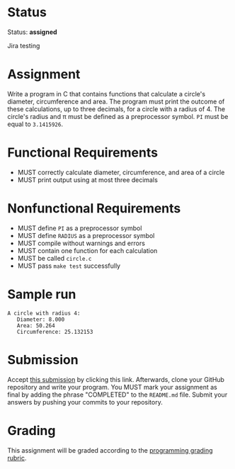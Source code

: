 # Status

Status: **assigned**

Jira testing

# Assignment

Write a program in C that contains functions that calculate a circle's diameter,
circumference and area. The program must print the outcome of these
calculations, up to three decimals, for a circle with a radius of 4. The
circle's radius and π must be defined as a preprocessor symbol. `PI`
must be equal to `3.1415926`.

# Functional Requirements

* MUST correctly calculate diameter, circumference, and area of a circle
* MUST print output using at most three decimals

# Nonfunctional Requirements

* MUST define `PI` as a preprocessor symbol
* MUST define `RADIUS` as a preprocessor symbol
* MUST compile without warnings and errors
* MUST contain one function for each calculation
* MUST be called `circle.c`
* MUST pass `make test` successfully

# Sample run

    A circle with radius 4:
       Diameter: 8.000
       Area: 50.264
       Circumference: 25.132153

# Submission

Accept [this
submission](https://classroom.github.com/assignment-invitations/554353c1763cc0609e9324f7d60f685a)
by clicking this link. Afterwards, clone your GitHub repository and write your
program. You MUST mark your assignment as final by adding the phrase "COMPLETED"
to the `README.md` file. Submit your answers by pushing your commits to your
repository. 

# Grading

This assignment will be graded according to the [programming grading
rubric](https://moodle.adelphi.edu/pluginfile.php/2285071/mod_assignment/intro/Programming%20Assignment%20Grading%20Rubric.pdf).
